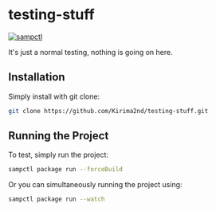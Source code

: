# testing-stuff

[![sampctl](https://img.shields.io/badge/sampctl-testing--theory-2f2f2f.svg?style=for-the-badge)](https://github.com/Kirima2nd/testing-theory)

It's just a normal testing, nothing is going on here.

## Installation

Simply install with git clone:

```bash
git clone https://github.com/Kirima2nd/testing-stuff.git
```

## Running the Project

<!--
Depending on whether your package is tested via in-game "demo tests" or
y_testing unit-tests, you should indicate to readers what to expect below here.
-->

To test, simply run the project:

```bash
sampctl package run --forceBuild
```

Or you can simultaneously running the project using:

```bash
sampctl package run --watch
```
